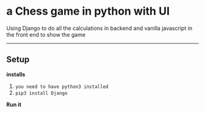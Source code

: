 # a Chess game in python with UI
Using Django to do all the calculations in backend and vanilla javascript in the front end to show the game


***
## Setup
**installs**
1. `you need to have python3 installed`
2. `pip3 install Django`

**Run it**
